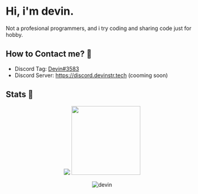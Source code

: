 # Hi, i'm devin.
Not a profesional programmers, and i try coding and sharing code just for hobby.
<!-- Currently Working on Project [Alufi Bot](https://github.com/AlufiBot) -->
## How to Contact me? 💬
- Discord Tag: [Devin#3583](https://discord.com/users/561170896480501790)
- Discord Server: https://discord.devinstr.tech (cooming soon)
## Stats 🌟
<p align="center">
    <img src = "https://github-readme-stats.vercel.app/api?username=DevinSTR&show_icons=true">
    <img src="https://github-readme-stats.vercel.app/api/top-langs/?username=DevinSTR&layout=compact" height=180 />
</p>
<p align="center" href="https://discord.com/users/561170896480501790"> <img href="https://discord.com/users/561170896480501790" src="https://discord.c99.nl/widget/theme-3/561170896480501790.png" alt="devin"> </p>

